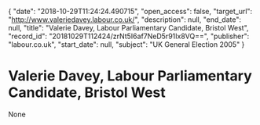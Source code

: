{
  "date": "2018-10-29T11:24:24.490715", 
  "open_access": false, 
  "target_url": "http://www.valeriedavey.labour.co.uk/", 
  "description": null, 
  "end_date": null, 
  "title": "Valerie Davey, Labour Parliamentary Candidate, Bristol West", 
  "record_id": "20181029T112424/zrNt5I6af7NeD5r91Ix8VQ==", 
  "publisher": "labour.co.uk", 
  "start_date": null, 
  "subject": "UK General Election 2005"
}

# Valerie Davey, Labour Parliamentary Candidate, Bristol West

None